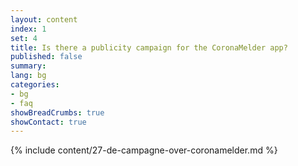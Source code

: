 ```yaml
---
layout: content
index: 1
set: 4
title: Is there a publicity campaign for the CoronaMelder app?
published: false
summary: 
lang: bg
categories:
- bg
- faq
showBreadCrumbs: true
showContact: true
---
```

{% include content/27-de-campagne-over-coronamelder.md %}
